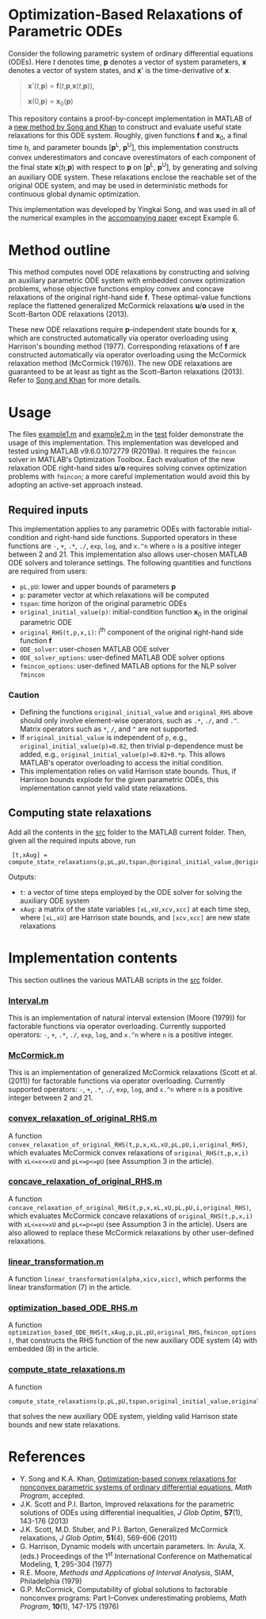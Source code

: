 # Optimization-Based Relaxations of Parametric ODEs
Consider the following parametric system of ordinary differential equations (ODEs). Here *t* denotes time, **p** denotes a vector of system parameters, **x** denotes a vector of system states, and **x**' is the time-derivative of **x**.

> **x**'(*t*,**p**) = **f**(*t*,**p**,**x**(*t*,**p**)),
> 
> **x**(0,**p**) = **x**<sub>0</sub>(**p**)

This repository contains a proof-by-concept implementation in MATLAB of a [new method by Song and Khan][1] to construct and evaluate useful state relaxations for this ODE system. Roughly, given functions **f** and **x**<sub>0</sub>, a final time *t*<sub>f</sub>, and parameter bounds [**p**<sup>L</sup>, **p**<sup>U</sup>], this implementation constructs convex underestimators and concave overestimators of each component of the final state **x**(*t*<sub>f</sub>,**p**) with respect to **p** on [**p**<sup>L</sup>, **p**<sup>U</sup>], by generating and solving an auxiliary ODE system. These relaxations enclose the reachable set of the original ODE system, and may be used in deterministic methods for continuous global dynamic optimization.

This implementation was developed by Yingkai Song, and was used in all of the numerical examples in the [accompanying paper][1] except Example 6.

# Method outline
This method computes novel ODE relaxations by constructing and solving an auxiliary parametric ODE system with embedded convex optimization problems, whose objective functions employ convex and concave relaxations of the original right-hand side **f**. These optimal-value functions replace the flattened generalized McCormick relaxations **u**/**o** used in the Scott-Barton ODE relaxations (2013).

These new ODE relaxations require **p**–independent state bounds for **x**, which are constructed automatically via operator overloading using Harrison's bounding method (1977). Corresponding relaxations of **f** are constructed automatically via operator overloading using the McCormick relaxation method (McCormick (1976)). The new ODE relaxations are guaranteed to be at least as tight as the Scott–Barton relaxations (2013). Refer to [Song and Khan][1] for more details.  

# Usage

The files [example1.m](test/example1.m) and [example2.m](test/example2.m) in the [test](test) folder demonstrate the usage of this implementation. This implementation was developed and tested using MATLAB v9.6.0.1072779 (R2019a). It requires the `fmincon` solver in MATLAB's Optimization Toolbox. Each evaluation of the new relaxation ODE right-hand sides **u**/**o** requires solving convex optimization problems with `fmincon`; a more careful implementation would avoid this by adopting an active-set approach instead.

## Required inputs

This implementation applies to any parametric ODEs with factorable initial-condition and right-hand side functions. Supported operators in these functions are `-`, `+`, `.*`, `./`, `exp`, `log`, and `x.^n` where `n` is a positive integer between 2 and 21. This implementation also allows user-chosen MATLAB ODE solvers and tolerance settings. The following quantities and functions are required from users:

* `pL,pU`: lower and upper bounds of parameters **p**
* `p`: parameter vector at which relaxations will be computed
* `tspan`: time horizon of the original parametric ODEs
* `original_initial_value(p)`: initial-condition function **x**<sub>0</sub> in the original parametric ODE
* `original_RHS(t,p,x,i)`: i<sup>th</sup> component of the original right-hand side function **f**
* `ODE_solver`: user-chosen MATLAB ODE solver
* `ODE_solver_options`: user-defined MATLAB ODE solver options
* `fmincon_options`: user-defined MATLAB options for the NLP solver `fmincon`

### Caution

* Defining the functions `original_initial_value` and `original_RHS` above should only involve element-wise operators, such as `.*`, `./`, and `.^`. Matrix operators such as `*`, `/`, and `^` are not supported.
* If `original_initial_value` is independent of `p`, e.g., `original_initial_value(p)=0.82`, then trivial p-dependence must be added, e.g., `original_initial_value(p)=0.82+0.*p`. This allows MATLAB's operator overloading to access the initial condition.
* This implementation relies on valid Harrison state bounds. Thus, if Harrison bounds explode for the given parametric ODEs, this implementation cannot yield valid state relaxations. 

## Computing state relaxations

Add all the contents in the [src](src) folder to the MATLAB current folder. Then,
given all the required inputs above, run 

     [t,xAug] = compute_state_relaxations(p,pL,pU,tspan,@original_initial_value,@original_RHS,ODE_solver,ODE_solver_options,fmincon_options)
Outputs:

* `t`: a vector of time steps employed by the ODE solver for solving the auxiliary ODE system
* `xAug`: a matrix of the state variables `[xL,xU,xcv,xcc]` at each time step, where `[xL,xU]` are Harrison state bounds, and `[xcv,xcc]` are new state relaxations 

# Implementation contents

This section outlines the various MATLAB scripts in the [src](src) folder.

### [Interval.m](src/Interval.m)

This is an implementation of natural interval extension (Moore (1979)) for factorable functions via operator overloading. Currently supported operators: `-`, `+`, `.*`, `./`, `exp`, `log`, and `x.^n` where `n` is a positive integer. 

### [McCormick.m](src/McCormick.m)

This is an implementation of generalized McCormick relaxations (Scott et al. (2011)) for factorable functions via operator overloading. Currently supported operators: `-`, `+`, `.*`, `./`, `exp`, `log`, and `x.^n` where `n` is a positive integer between 2 and 21. 

### [convex\_relaxation\_of\_original\_RHS.m](src/convex_relaxation_of_original_RHS.m)  

A function `convex_relaxation_of_original_RHS(t,p,x,xL,xU,pL,pU,i,original_RHS)`, which evaluates McCormick convex relaxations of `original_RHS(t,p,x,i)` with `xL<=x<=xU` and `pL<=p<=pU` (see Assumption 3 in the article). 

### [concave\_relaxation\_of\_original\_RHS.m](src/concave_relaxation_of_original_RHS.m)  

A function `concave_relaxation_of_original_RHS(t,p,x,xL,xU,pL,pU,i,original_RHS)`, which evaluates McCormick concave relaxations of `original_RHS(t,p,x,i)` with `xL<=x<=xU` and `pL<=p<=pU` (see Assumption 3 in the article). Users are also allowed to replace these McCormick relaxations by other user-defined relaxations. 

### [linear\_transformation.m](src/linear_transformation.m)

A function `linear_transformation(alpha,xicv,xicc)`, which performs the linear transformation (7) in the article. 

### [optimization\_based\_ODE\_RHS.m](src/optimization_based_ODE_RHS.m)

A function `optimization_based_ODE_RHS(t,xAug,p,pL,pU,original_RHS,fmincon_options)`, that constructs the RHS function of the new auxiliary ODE system (4) with embedded (8) in the article.

### [compute\_state_relaxations.m](src/compute_state_relaxations.m)

A function 

    compute_state_relaxations(p,pL,pU,tspan,original_initial_value,original_RHS,ODE_solver,ODE_solver_options,fmincon_options)
that solves the new auxiliary ODE system, yielding valid Harrison state bounds and new state relaxations.

# References

- Y. Song and K.A. Khan, [Optimization-based convex relaxations for nonconvex parametric systems of ordinary differential equations][1], *Math Program*, accepted.
- J.K. Scott and P.I. Barton, Improved relaxations for the parametric solutions of ODEs using differential inequalities, *J Glob Optim*, **57**(1), 143-176 (2013)
- J.K. Scott, M.D. Stuber, and P.I. Barton, Generalized McCormick relaxations, *J Glob Optim*, **51**(4), 569-606 (2011)
- G. Harrison, Dynamic models with uncertain parameters. In: Avula, X. (eds.) Proceedings of the 1<sup>st</sup> International Conference on Mathematical Modeling, **1**, 295-304 (1977)
- R.E. Moore, *Methods and Applications of Interval Analysis*, SIAM, Philadelphia (1979)
- G.P. McCormick, Computability of global solutions to factorable nonconvex programs: Part I–Convex underestimating problems, *Math Program*, **10**(1), 147-175 (1976)

[1]: https://doi.org/
